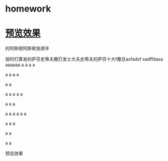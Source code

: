 # homework

# <a href="#预览效果">预览效果</a>







的阿斯顿阿斯顿发顺丰

按时打算发的萨芬史蒂夫撒打发士大夫史蒂夫的萨芬十大f撒旦asfadsf
sadffdasa
aaaaaa
a
a
a
a

a
a
a
a

a
a

a
a
a
a
a

a
a
a

a
a
a
a
a
a

a
a
a

a
a

a
a


















预览效果